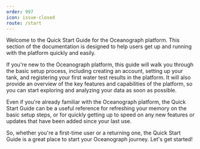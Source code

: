 ```yaml
---
order: 997
icon: issue-closed
route: /start
---
```

Welcome to the Quick Start Guide for the Oceanograph platform. This section of the documentation is designed to help
users get up and running with the platform quickly and easily.

If you're new to the Oceanograph platform, this guide will walk you through the basic setup process, including creating
an account, setting up your tank, and registering your first water test results in the platform. It will also provide an
overview of the key features and capabilities of the platform, so you can start exploring and analyzing your data as
soon as possible.

Even if you're already familiar with the Oceanograph platform, the Quick Start Guide can be a useful reference for
refreshing your memory on the basic setup steps, or for quickly getting up to speed on any new features or updates that
have been added since your last use.

So, whether you're a first-time user or a returning one, the Quick Start Guide is a great place to start your
Oceanograph journey. Let's get started!